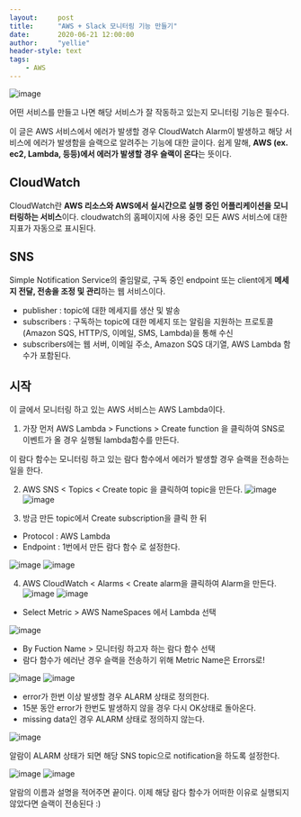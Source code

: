 ```yaml
---
layout:     post
title:      "AWS + Slack 모니터링 기능 만들기"
date:       2020-06-21 12:00:00
author:     "yellie"
header-style: text
tags:
    - AWS
---
```


![image](https://user-images.githubusercontent.com/49056225/122709612-96fe2780-d299-11eb-8b83-70a02accef6f.png)

어떤 서비스를 만들고 나면 해당 서비스가 잘 작동하고 있는지 모니터링 기능은 필수다.

이 글은 AWS 서비스에서 에러가 발생할 경우 CloudWatch Alarm이 발생하고 해당 서비스에 에러가 발생함을 슬랙으로 알려주는 기능에 대한 글이다. 
쉽게 말해, **AWS (ex. ec2, Lambda, 등등)에서 에러가 발생할 경우 슬랙이 온다**는 뜻이다.

## CloudWatch
CloudWatch란 **AWS 리소스와 AWS에서 실시간으로 실행 중인 어플리케이션을 모니터링하는 서비스**이다. cloudwatch의 홈페이지에 사용 중인 모든 AWS 서비스에 대한 지표가 자동으로 표시된다.

## SNS
Simple Notification Service의 줄임말로, 구독 중인 endpoint 또는 client에게 **메세지 전달, 전송을 조정 및 관리**하는 웹 서비스이다.
- publisher : topic에 대한 메세지를 생산 및 발송
- subscribers : 구독하는 topic에 대한 메세지 또는 알림을 지원하는 프로토콜 (Amazon SQS, HTTP/S, 이메일, SMS, Lambda)을 통해 수신
- subscribers에는 웹 서버, 이메일 주소, Amazon SQS 대기열, AWS Lambda 함수가 포함된다.

## 시작
이 글에서 모니터링 하고 있는 AWS 서비스는 AWS Lambda이다.

1) 가장 먼저 AWS Lambda > Functions > Create function 을 클릭하여 SNS로 이벤트가 올 경우 실행될 lambda함수를 만든다.
<script src="https://gist.github.com/seoyeonhwng/fdd45cbcf13ade69c69d05d5a0755500.js"></script>
이 람다 함수는 모니터링 하고 있는 람다 함수에서 에러가 발생할 경우 슬랙을 전송하는 일을 한다.

2) AWS SNS < Topics < Create topic 을 클릭하여 topic을 만든다.
![image](https://user-images.githubusercontent.com/49056225/122709848-125fd900-d29a-11eb-865f-c92a80300f9d.png)
![image](https://user-images.githubusercontent.com/49056225/122709892-23104f00-d29a-11eb-9fc0-3b44ade69714.png)

3) 방금 만든 topic에서 Create subscription을 클릭 한 뒤
- Protocol : AWS Lambda
- Endpoint : 1번에서 만든 람다 함수
로 설정한다.

![image](https://user-images.githubusercontent.com/49056225/122709930-37ece280-d29a-11eb-87c5-795d70bae22e.png)
![image](https://user-images.githubusercontent.com/49056225/122709958-44713b00-d29a-11eb-826a-e54c90c3d661.png)

4) AWS CloudWatch < Alarms < Create alarm을 클릭하여 Alarm을 만든다.
![image](https://user-images.githubusercontent.com/49056225/122710003-58b53800-d29a-11eb-8dc2-ac349617f9c0.png)
![image](https://user-images.githubusercontent.com/49056225/122710041-6a96db00-d29a-11eb-9ca8-343dcfbc2694.png)
- Select Metric > AWS NameSpaces 에서 Lambda 선택

![image](https://user-images.githubusercontent.com/49056225/122710065-7edad800-d29a-11eb-842b-38211345c876.png)
- By Fuction Name > 모니터링 하고자 하는 람다 함수 선택
- 람다 함수가 에러난 경우 슬랙을 전송하기 위해 Metric Name은 Errors로!

![image](https://user-images.githubusercontent.com/49056225/122710099-90bc7b00-d29a-11eb-94b7-58c7b7c56209.png)
![image](https://user-images.githubusercontent.com/49056225/122710111-99ad4c80-d29a-11eb-9b27-feec9ffe4600.png)

- error가 한번 이상 발생할 경우 ALARM 상태로 정의한다.
- 15분 동안 error가 한번도 발생하지 않을 경우 다시 OK상태로 돌아온다.
- missing data인 경우 ALARM 상태로 정의하지 않는다.

![image](https://user-images.githubusercontent.com/49056225/122710148-ac278600-d29a-11eb-8fae-a413dbcc4cb4.png)

알람이 ALARM 상태가 되면 해당 SNS topic으로 notification을 하도록 설정한다.

![image](https://user-images.githubusercontent.com/49056225/122710170-b8abde80-d29a-11eb-8823-801da0f2db46.png)
![image](https://user-images.githubusercontent.com/49056225/122710198-c5303700-d29a-11eb-81bd-7f84ac85c137.png)

알람의 이름과 설명을 적어주면 끝이다. 이제 해당 람다 함수가 어떠한 이유로 실행되지 않았다면 슬랙이 전송된다 :)

